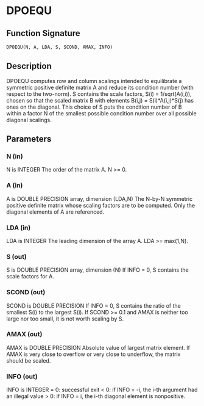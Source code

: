 # DPOEQU

## Function Signature

```fortran
DPOEQU(N, A, LDA, S, SCOND, AMAX, INFO)
```

## Description


 DPOEQU computes row and column scalings intended to equilibrate a
 symmetric positive definite matrix A and reduce its condition number
 (with respect to the two-norm).  S contains the scale factors,
 S(i) = 1/sqrt(A(i,i)), chosen so that the scaled matrix B with
 elements B(i,j) = S(i)*A(i,j)*S(j) has ones on the diagonal.  This
 choice of S puts the condition number of B within a factor N of the
 smallest possible condition number over all possible diagonal
 scalings.

## Parameters

### N (in)

N is INTEGER The order of the matrix A. N >= 0.

### A (in)

A is DOUBLE PRECISION array, dimension (LDA,N) The N-by-N symmetric positive definite matrix whose scaling factors are to be computed. Only the diagonal elements of A are referenced.

### LDA (in)

LDA is INTEGER The leading dimension of the array A. LDA >= max(1,N).

### S (out)

S is DOUBLE PRECISION array, dimension (N) If INFO = 0, S contains the scale factors for A.

### SCOND (out)

SCOND is DOUBLE PRECISION If INFO = 0, S contains the ratio of the smallest S(i) to the largest S(i). If SCOND >= 0.1 and AMAX is neither too large nor too small, it is not worth scaling by S.

### AMAX (out)

AMAX is DOUBLE PRECISION Absolute value of largest matrix element. If AMAX is very close to overflow or very close to underflow, the matrix should be scaled.

### INFO (out)

INFO is INTEGER = 0: successful exit < 0: if INFO = -i, the i-th argument had an illegal value > 0: if INFO = i, the i-th diagonal element is nonpositive.

